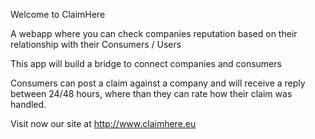 Welcome to ClaimHere

A webapp where you can check companies reputation based on their relationship with their
Consumers / Users

This app will build a bridge to connect companies and consumers

Consumers can post a claim against a company and will receive a reply between 24/48 hours,
where than they can rate how their claim was handled.

Visit now our site at http://www.claimhere.eu

